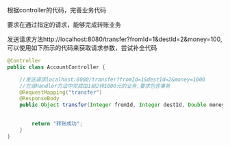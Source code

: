 根据controller的代码，完善业务代码

要求在通过指定的请求，能够完成转账业务

发送请求方法http://localhost:8080/transfer?fromId=1&destId=2&money=100,可以使用如下所示的代码来获取请求参数，尝试补全代码

```java
@Controller
public class AccountController {

    //发送请求localhost:8080/transfer?fromId=1&destId=2&money=1000
    //在该Handler方法中完成由1给2转1000元的业务,要求包含事务
    @RequestMapping("transfer")
    @ResponseBody
    public Object transfer(Integer fromId, Integer destId, Double money) {
       

        return "转账成功";
    }
}
```
